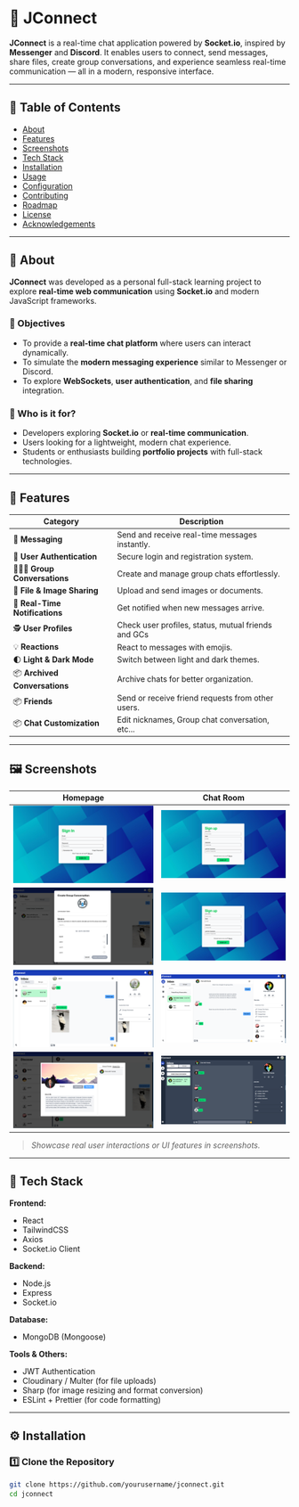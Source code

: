 # 💬 JConnect

**JConnect** is a real-time chat application powered by **Socket.io**, inspired by **Messenger** and **Discord**. It enables users to connect, send messages, share files, create group conversations, and experience seamless real-time communication — all in a modern, responsive interface.

---

## 📑 Table of Contents

- [About](#-about)
- [Features](#-features)
- [Screenshots](#-screenshots)
- [Tech Stack](#-tech-stack)
- [Installation](#-installation)
- [Usage](#-usage)
- [Configuration](#-configuration)
- [Contributing](#-contributing)
- [Roadmap](#-roadmap)
- [License](#-license)
- [Acknowledgements](#-acknowledgements)

---

## 📝 About

**JConnect** was developed as a personal full-stack learning project to explore **real-time web communication** using **Socket.io** and modern JavaScript frameworks.

### 🎯 Objectives
- To provide a **real-time chat platform** where users can interact dynamically.
- To simulate the **modern messaging experience** similar to Messenger or Discord.
- To explore **WebSockets**, **user authentication**, and **file sharing** integration.

### 👥 Who is it for?
- Developers exploring **Socket.io** or **real-time communication**.
- Users looking for a lightweight, modern chat experience.
- Students or enthusiasts building **portfolio projects** with full-stack technologies.

---

## 🚀 Features

| Category | Description |
|-----------|-------------|
| 💬 **Messaging** | Send and receive real-time messages instantly. |
| 👤 **User Authentication** | Secure login and registration system. |
| 🧑‍🤝‍🧑 **Group Conversations** | Create and manage group chats effortlessly. |
| 📁 **File & Image Sharing** | Upload and send images or documents. |
| 🔔 **Real-Time Notifications** | Get notified when new messages arrive. |
| 🕵️ **User Profiles** | Check user profiles, status, mutual friends and GCs |
| 💡 **Reactions** | React to messages with emojis. |
| 🌓 **Light & Dark Mode** | Switch between light and dark themes. |
| 📦 **Archived Conversations** | Archive chats for better organization. |
| 📦 **Friends** | Send or receive friend requests from other users. |
| 📦 **Chat Customization** | Edit nicknames, Group chat conversation, etc... |

---

## 🖼️ Screenshots

| Homepage | Chat Room |
|-----------|------------|
| ![Sign in](./screenshots/signin.png) | ![Sign Up](./screenshots/signup.png) |
| ![Create Group Chat](./screenshots/create-gc.png) | ![Sign Up](./screenshots/signup.png) |
| ![User Conversation](./screenshots/direct.png) | ![Group Chat Conversation](./screenshots/gc.png) |
| ![Profile](./screenshots/view-profile.png)  | ![Dark Mode](./screenshots/dark-mode.png) |

> *Showcase real user interactions or UI features in screenshots.*

---

## 🧠 Tech Stack

**Frontend:**  
- React  
- TailwindCSS  
- Axios  
- Socket.io Client  

**Backend:**  
- Node.js  
- Express  
- Socket.io  

**Database:**  
- MongoDB (Mongoose)

**Tools & Others:**  
- JWT Authentication  
- Cloudinary / Multer (for file uploads)
- Sharp (for image resizing and format conversion)  
- ESLint + Prettier (for code formatting)  

---

## ⚙️ Installation

### 1️⃣ Clone the Repository
```bash
git clone https://github.com/yourusername/jconnect.git
cd jconnect
